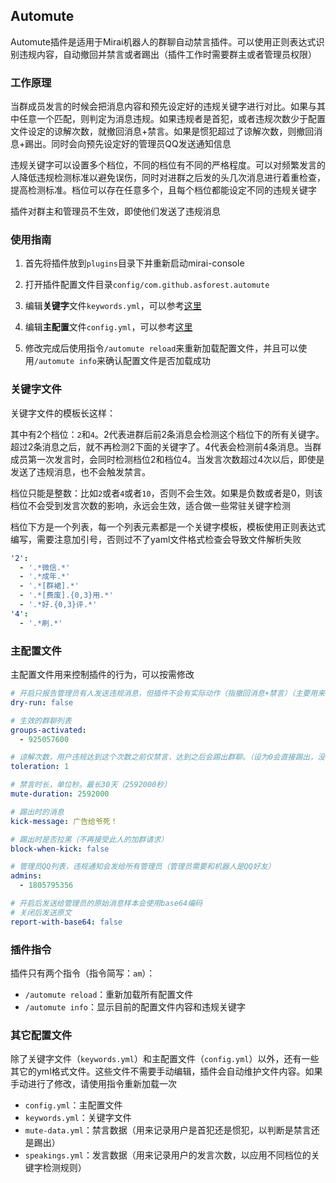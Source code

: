 ## Automute

Automute插件是适用于Mirai机器人的群聊自动禁言插件。可以使用正则表达式识别违规内容，自动撤回并禁言或者踢出（插件工作时需要群主或者管理员权限）

### 工作原理

当群成员发言的时候会把消息内容和预先设定好的违规关键字进行对比。如果与其中任意一个匹配，则判定为消息违规。如果违规者是首犯，或者违规次数少于配置文件设定的谅解次数，就撤回消息+禁言。如果是惯犯超过了谅解次数，则撤回消息+踢出。同时会向预先设定好的管理员QQ发送通知信息

违规关键字可以设置多个档位，不同的档位有不同的严格程度。可以对频繁发言的人降低违规检测标准以避免误伤，同时对进群之后发的头几次消息进行着重检查，提高检测标准。档位可以存在任意多个，且每个档位都能设定不同的违规关键字

插件对群主和管理员不生效，即使他们发送了违规消息

### 使用指南

1. 首先将插件放到`plugins`目录下并重新启动mirai-console
2. 打开插件配置文件目录`config/com.github.asforest.automute`
3. 编辑**关键字**文件`keywords.yml`，可以参考[这里](#关键字文件)

3. 编辑**主配置**文件`config.yml`，可以参考[这里](#主配置文件)

4. 修改完成后使用指令`/automute reload`来重新加载配置文件，并且可以使用`/automute info`来确认配置文件是否加载成功

### 关键字文件

关键字文件的模板长这样：

其中有2个档位：`2`和`4`。2代表进群后前2条消息会检测这个档位下的所有关键字。超过2条消息之后，就不再检测2下面的关键字了。4代表会检测前4条消息。当群成员第一次发言时，会同时检测档位2和档位4。当发言次数超过4次以后，即使是发送了违规消息，也不会触发禁言。

档位只能是整数：比如`2`或者`4`或者`10`，否则不会生效。如果是负数或者是0，则该档位不会受到发言次数的影响，永远会生效，适合做一些常驻关键字检测

档位下方是一个列表，每一个列表元素都是一个关键字模板，模板使用正则表达式编写，需要注意加引号，否则过不了yaml文件格式检查会导致文件解析失败

```yaml
'2': 
  - '.*微信.*'
  - '.*成年.*'
  - '.*[群裙].*'
  - '.*[费废].{0,3}用.*'
  - '.*好.{0,3}评.*'
'4': 
  - '.*刷.*'
```

### 主配置文件

主配置文件用来控制插件的行为，可以按需修改

```yaml
# 开启只报告管理员有人发送违规消息，但插件不会有实际动作（指撤回消息+禁言）（主要用来调试）
dry-run: false

# 生效的群聊列表
groups-activated: 
  - 925057600

# 谅解次数，用户违规达到这个次数之前仅禁言，达到之后会踢出群聊。（设为0会直接踢出，没有禁言过程）
toleration: 1

# 禁言时长，单位秒。最长30天（2592000秒）
mute-duration: 2592000

# 踢出时的消息
kick-message: 广告给爷死！

# 踢出时是否拉黑（不再接受此人的加群请求）
block-when-kick: false

# 管理员QQ列表，违规通知会发给所有管理员（管理员需要和机器人是QQ好友）
admins: 
  - 1805795356

# 开启后发送给管理员的原始消息样本会使用base64编码
# 关闭后发送原文
report-with-base64: false
```

### 插件指令

插件只有两个指令（指令简写：`am`）：

+ `/automute reload`：重新加载所有配置文件
+ `/automute info`：显示目前的配置文件内容和违规关键字

### 其它配置文件

除了关键字文件（`keywords.yml`）和主配置文件（`config.yml`）以外，还有一些其它的yml格式文件。这些文件不需要手动编辑，插件会自动维护文件内容。如果手动进行了修改，请使用指令重新加载一次

+ `config.yml`：主配置文件
+ `keywords.yml`：关键字文件
+ `mute-data.yml`：禁言数据（用来记录用户是首犯还是惯犯，以判断是禁言还是踢出）
+ `speakings.yml`：发言数据（用来记录用户的发言次数，以应用不同档位的关键字检测规则）